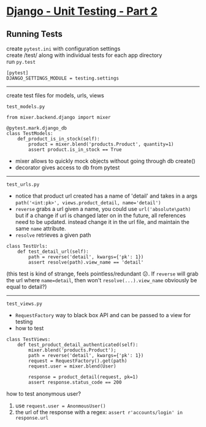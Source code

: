# [Django - Unit Testing - Part 2](https://www.youtube.com/watch?v=TzCWadHwdSs)


## **Running Tests**
create `pytest.ini` with configuration settings\
create /test/ along with individual tests for each app directory\
run `py.test`

```
[pytest]
DJANGO_SETTINGS_MODULE = testing.settings
```
---
create test files for models, urls, views

`test_models.py`
```
from mixer.backend.django import mixer

@pytest.mark.django_db 
class TestModels:
    def_product_is_in_stock(self):
        product = mixer.blend('products.Product', quantity=1)
        assert product.is_in_stock == True
```

- mixer allows to quickly mock objects without going through db create()
- decorator gives access to db from pytest

---
`test_urls.py`
- notice that product url created has a name of 'detail' and takes in a args\
`path('<int:pk>', views.product_detail, name='detail')`
- `reverse` grabs a url given a name, you could use `url('absolute\path)` but if a change if url is changed later on in the future, all references need to be updated. instead 
change it in the url file, and maintain the same `name` attribute.
- `resolve` retrieves a given path

```
class TestUrls:
    def test_detail_url(self):
        path = reverse('detail', kwargs={'pk': 1})
        assert resolve(path).view_name == 'detail'
```

(this test is kind of strange, feels pointless/redundant :confused:.
If `reverse` will grab the url where `name=detail`, then won't 
`resolve(...).view_name` obviously be equal to detail?)

---
`test_views.py`

- `RequestFactory` way to black box API and can be passed to a view for testing
- how to test 

```
class TestViews:
    def test_product_detail_authenticated(self):
        mixer.blend('products.Product');
        path = reverse('detail', kwargs={'pk': 1})
        request = RequestFactory().get(path)
        request.user = mixer.blend(User)

        response = product_detail(request, pk=1)
        assert response.status_code == 200
```
how to test anonymous user?
1. use `request.user = AnonmousUser()`
2. the url of the response with a regex: `assert r'accounts/login' in response.url`









